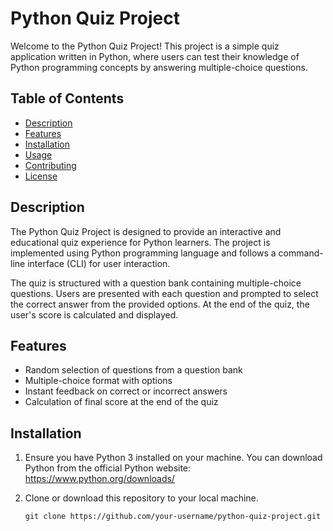 # Python Quiz Project

Welcome to the Python Quiz Project! This project is a simple quiz application written in Python, where users can test their knowledge of Python programming concepts by answering multiple-choice questions.

## Table of Contents

- [Description](#description)
- [Features](#features)
- [Installation](#installation)
- [Usage](#usage)
- [Contributing](#contributing)
- [License](#license)

## Description

The Python Quiz Project is designed to provide an interactive and educational quiz experience for Python learners. The project is implemented using Python programming language and follows a command-line interface (CLI) for user interaction.

The quiz is structured with a question bank containing multiple-choice questions. Users are presented with each question and prompted to select the correct answer from the provided options. At the end of the quiz, the user's score is calculated and displayed.

## Features

- Random selection of questions from a question bank
- Multiple-choice format with options
- Instant feedback on correct or incorrect answers
- Calculation of final score at the end of the quiz

## Installation

1. Ensure you have Python 3 installed on your machine. You can download Python from the official Python website: https://www.python.org/downloads/

2. Clone or download this repository to your local machine.

   ```shell
   git clone https://github.com/your-username/python-quiz-project.git
